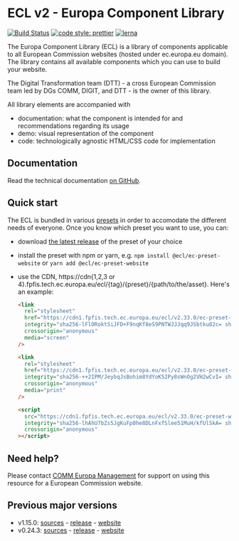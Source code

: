 # ECL v2 - Europa Component Library

[![Build Status](https://drone.fpfis.eu/api/badges/ec-europa/europa-component-library/status.svg)](https://drone.fpfis.eu/ec-europa/europa-component-library)
[![code style: prettier](https://img.shields.io/badge/code_style-prettier-ff69b4.svg?style=flat-square)](https://github.com/prettier/prettier)
[![lerna](https://img.shields.io/badge/maintained%20with-lerna-cc00ff.svg)](https://lernajs.io/)

The Europa Component Library (ECL) is a library of components applicable to all European Commission websites (hosted under ec.europa.eu domain). The library contains all available components which you can use to build your website.

The Digital Transformation team (DTT) - a cross European Commission team led by DGs COMM, DIGIT, and DTT - is the owner of this library.

All library elements are accompanied with

- documentation: what the component is intended for and recommendations regarding its usage
- demo: visual representation of the component
- code: technologically agnostic HTML/CSS code for implementation

## Documentation

Read the technical documentation [on GitHub](docs/README.md).

## Quick start

The ECL is bundled in various [presets](docs/06-presets.md) in order to accomodate the different needs of everyone. Once you know which preset you want to use, you can:

- download [the latest release](https://github.com/ec-europa/europa-component-library/releases/latest) of the preset of your choice
- install the preset with npm or yarn, e.g. `npm install @ecl/ec-preset-website` or `yarn add @ecl/ec-preset-website`
- use the CDN, https://cdn{1,2,3 or 4}.fpfis.tech.ec.europa.eu/ecl/{tag}/{preset}/{path/to/the/asset}. Here's an example:

  ```html
  <link
    rel="stylesheet"
    href="https://cdn1.fpfis.tech.ec.europa.eu/ecl/v2.33.0/ec-preset-website/styles/ecl-ec-preset-website.css"
    integrity="sha256-lFlORoktSiJFD+F9nqKf8eS9PNTWJJJqq9JSbtku82c= sha384-TPkwcz5gVaQqYkH8f5d1iIjZrFN+d6GZd3aQ+Jw34lNgARgNwa26VLn30UlXYtY+ sha512-2NFadN3YuXkRRcfQK9lPZohLt0b/lq+wSiDoaE8cc/rPqClvYjbECStnUhCPzuBa9wwiMC0ZSHYsQHxMHLnoLg=="
    crossorigin="anonymous"
    media="screen"
  />
  ```

  ```html
  <link
    rel="stylesheet"
    href="https://cdn1.fpfis.tech.ec.europa.eu/ecl/v2.33.0/ec-preset-website/styles/ecl-ec-preset-website-print.css"
    integrity="sha256-++2IPM/JeybqJsBohim8YdYoK52Py8sWnOg2VH2wCvI= sha384-O33+KA5fTaNz1/JsjnOkD2dDv/Lq0Uo4JsATtffn7p+ycU/VTqEtCTe6h1EVXgCH sha512-SNvBmEDBHL39oZ4fPTaaF5kDO9RNE2U2ZXM2B44xnEDxeHn9w5w1ilPkY9BLhWfexg1DbkwOBN+1kb9BKrm8yA=="
    crossorigin="anonymous"
    media="print"
  />
  ```

  ```html
  <script
    src="https://cdn1.fpfis.tech.ec.europa.eu/ecl/v2.33.0/ec-preset-website/styles/ecl-ec-preset-website.js"
    integrity="sha256-lhAhU7bZs5JgKuFp0he8DLnFxfSlee51MuH/kfUlSkA= sha384-nEvImmNboa1/KsfhVoDvm4B3zqdAyR9R0wt4gNMoYR4ezqy2abVPF8q1RvJV9uTo sha512-fIoS+qmcHte38L3Xntd/Cbi3pBjPrUM8DKHk1qCtid3VZufb0HozzQyoQlfEiOOTULhh2CBhhy7jFb4yyeV7JA=="
    crossorigin="anonymous"
  ></script>
  ```

## Need help?

Please contact [COMM Europa Management](mailto:Europamanagement@ec.europa.eu) for support on using this resource for a European Commission website.

## Previous major versions

- v1.15.0: [sources](https://github.com/ec-europa/europa-component-library/tree/v1) - [release](https://github.com/ec-europa/europa-component-library/releases/tag/v1.15.0) - [website](https://ec.europa.eu/component-library/v1.15.0/)
- v0.24.3: [sources](https://github.com/ec-europa/europa-component-library/tree/v0) - [release](https://github.com/ec-europa/europa-component-library/releases/tag/v0.24.3) - [website](https://ec.europa.eu/component-library/v0.24.3/)
